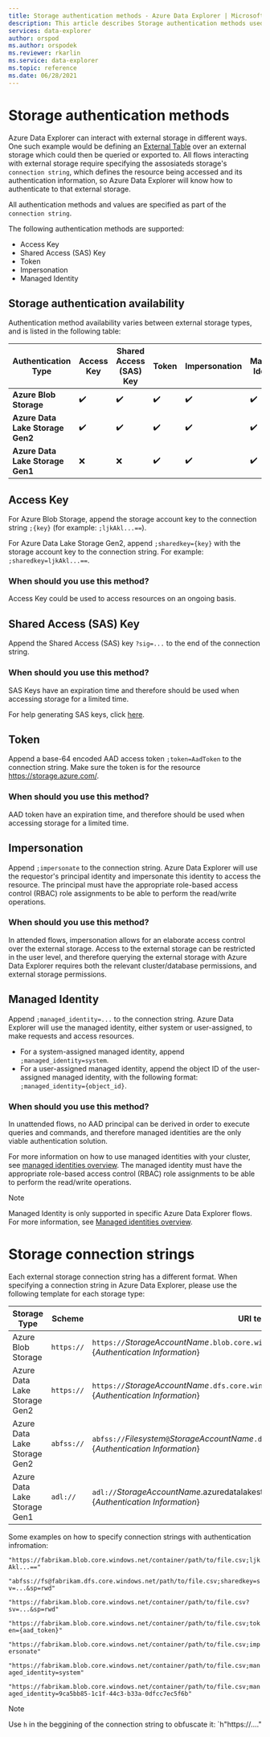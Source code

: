 ```yaml
---
title: Storage authentication methods - Azure Data Explorer | Microsoft Docs
description: This article describes Storage authentication methods used in connection strings in Azure Data Explorer.
services: data-explorer
author: orspod
ms.author: orspodek
ms.reviewer: rkarlin
ms.service: data-explorer
ms.topic: reference
ms.date: 06/28/2021
---
```

# Storage authentication methods

Azure Data Explorer can interact with external storage in different ways. One such example would be defining an [External Table](kusto/query/schema-entities/externaltables.md) over an external storage which could then be queried or exported to.
All flows interacting with external storage require specifying the assosiateds storage's `connection string`, which defines the resource being accessed and its authentication information, so Azure Data Explorer will know how to authenticate to that external storage.

All authentication methods and values are specified as part of the `connection string`. 

The following authentication methods are supported:
* Access Key
* Shared Access (SAS) Key
* Token
* Impersonation
* Managed Identity

## Storage authentication availability

Authentication method availability varies between external storage types, and is listed in the following table:

Authentication Type | Access Key | Shared Access (SAS) Key | Token | Impersonation | Managed Identity
--- | --- | --- | --- | --- | --- 
**Azure Blob Storage** | :heavy_check_mark: | :heavy_check_mark: | :heavy_check_mark:| :heavy_check_mark:| :heavy_check_mark:
**Azure Data Lake Storage Gen2** | :heavy_check_mark: | :heavy_check_mark: | :heavy_check_mark:| :heavy_check_mark:| :heavy_check_mark:
**Azure Data Lake Storage Gen1** | :x: | :x: | :heavy_check_mark:| :heavy_check_mark:| :heavy_check_mark:

## Access Key
For Azure Blob Storage, append the storage account key to the connection string `;{key}` (for example: `;ljkAkl...==`).

For Azure Data Lake Storage Gen2, append `;sharedkey={key}` with the storage account key to the connection string. For example: `;sharedkey=ljkAkl...==`.

### When should you use this method?
Access Key could be used to access resources on an ongoing basis. 

## Shared Access (SAS) Key
Append the Shared Access (SAS) key `?sig=...` to the end of the connection string.

### When should you use this method?
SAS Keys have an expiration time and therefore should be used when accessing storage for a limited time.

For help generating SAS keys, click [here](TODO).

## Token
Append a base-64 encoded AAD access token `;token=AadToken` to the connection string. Make sure the token is for the resource https://storage.azure.com/.

### When should you use this method?
AAD token have an expiration time, and therefore should be used when accessing storage for a limited time.

## Impersonation
Append `;impersonate` to the connection string. Azure Data Explorer will use the requestor's principal identity and impersonate this identity to access the resource. The principal must have the appropriate role-based access control (RBAC) role assignments to be able to perform the read/write operations.

### When should you use this method?
In attended flows, impersonation allows for an elaborate access control over the external storage. Access to the external storage can be restricted in the user level, and therefore querying the external storage with Azure Data Explorer requires both the relevant cluster/database permissions, and external storage permissions.

## Managed Identity
Append `;managed_identity=...` to the connection string. Azure Data Explorer will use the managed identity, either system or user-assigned, to make requests and access resources.

* For a system-assigned managed identity, append `;managed_identity=system`.
* For a user-assigned managed identity, append the object ID of the user-assigned managed identity, with the following format: `;managed_identity={object_id}`.

### When should you use this method?
In unattended flows, no AAD principal can be derived in order to execute queries and commands, and therefore managed identities are the only viable authentication solution.

For more information on how to use managed identities with your cluster, see [managed identities overview](/azure/data-explorer/managed-identities-overview).
The managed identity must have the appropriate role-based access control (RBAC) role assignments to be able to perform the read/write operations.

>[!Note]
> Managed Identity is only supported in specific Azure Data Explorer flows. For more information, see [Managed identities overview](/azure/data-explorer/managed-identities-overview).

# Storage connection strings

Each external storage connection string has a different format. 
When specifying a connection string in Azure Data Explorer, please use the following template for each storage type:

|Storage Type                  |Scheme    |URI template                          |
|------------------------------|----------|--------------------------------------|
|Azure Blob Storage            |`https://`|`https://`*StorageAccountName*`.blob.core.windows.net/`*Container*[`/`*BlobName*]{*Authentication Information*}|
|Azure Data Lake Storage Gen2  |`https://`|`https://`*StorageAccountName*`.dfs.core.windows.net/`*Filesystem*[`/`*PathToDirectoryOrFile*]{*Authentication Information*}|
|Azure Data Lake Storage Gen2  |`abfss://`|`abfss://`*Filesystem*`@`*StorageAccountName*`.dfs.core.windows.net/`[*PathToDirectoryOrFile*]{*Authentication Information*}|
|Azure Data Lake Storage Gen1  |`adl://`  |`adl://`*StorageAccountName*.azuredatalakestore.net/[*PathToDirectoryOrFile*]{*Authentication Information*}|

Some examples on how to specify connection strings with authentication infromation:

`"https://fabrikam.blob.core.windows.net/container/path/to/file.csv;ljkAkl...=="`

`"abfss://fs@fabrikam.dfs.core.windows.net/path/to/file.csv;sharedkey=sv=...&sp=rwd"`

`"https://fabrikam.blob.core.windows.net/container/path/to/file.csv?sv=...&sp=rwd"`

`"https://fabrikam.blob.core.windows.net/container/path/to/file.csv;token={aad_token}"`

`"https://fabrikam.blob.core.windows.net/container/path/to/file.csv;impersonate"`

`"https://fabrikam.blob.core.windows.net/container/path/to/file.csv;managed_identity=system"`

`"https://fabrikam.blob.core.windows.net/container/path/to/file.csv;managed_identity=9ca5bb85-1c1f-44c3-b33a-0dfcc7ec5f6b"`



> [!Note]
> Use `h` in the beggining of the connection string to obfuscate it: `h"https://...."
